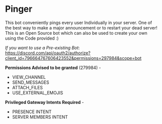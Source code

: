# Pinger
This bot conveniently pings every user Individually in your server. One of the best way to make a major announcement or to restart your dead server!
This is an Open Source bot which can also be used to create your own using the Code provided :)

_If you want to use a Pre-existing Bot_: https://discord.com/api/oauth2/authorize?client_id=796664767606423552&permissions=297984&scope=bot

**Permissions Advised to be granted** (279984) - 
* VIEW_CHANNEL
* SEND_MESSAGES
* ATTACH_FILES
* USE_EXTERNAL_EMOJIS

**Privileged Gateway Intents Required** -
* PRESENCE INTENT
* SERVER MEMBERS INTENT
